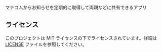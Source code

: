 マナコムからお知らせを定期的に取得して両親などに共有できるアプリ

## ライセンス

このプロジェクトは MIT ライセンスの下でライセンスされています。詳細は [LICENSE](LICENSE) ファイルを参照してください。
